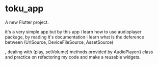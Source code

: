 # toku_app

A new Flutter project.

it's a very simple app but by this app i learn how to use audioplayer package,  by reading it's documentation i learn what is the deference between (UrlSource, DeviceFileSource, AssetSource)

, dealing with (play, setVolume) methods provided by AudioPlayer() class and practice on refactoring my code and make a reusable widgets.
